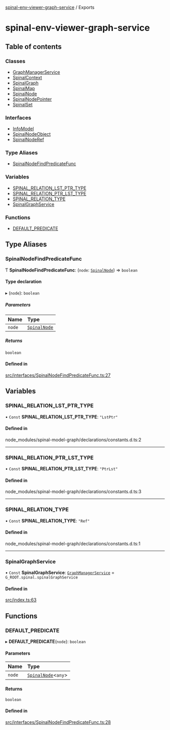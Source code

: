 [spinal-env-viewer-graph-service](README.md) / Exports

# spinal-env-viewer-graph-service

## Table of contents

### Classes

- [GraphManagerService](classes/GraphManagerService.md)
- [SpinalContext](classes/SpinalContext.md)
- [SpinalGraph](classes/SpinalGraph.md)
- [SpinalMap](classes/SpinalMap.md)
- [SpinalNode](classes/SpinalNode.md)
- [SpinalNodePointer](classes/SpinalNodePointer.md)
- [SpinalSet](classes/SpinalSet.md)

### Interfaces

- [InfoModel](interfaces/InfoModel.md)
- [SpinalNodeObject](interfaces/SpinalNodeObject.md)
- [SpinalNodeRef](interfaces/SpinalNodeRef.md)

### Type Aliases

- [SpinalNodeFindPredicateFunc](modules.md#spinalnodefindpredicatefunc)

### Variables

- [SPINAL\_RELATION\_LST\_PTR\_TYPE](modules.md#spinal_relation_lst_ptr_type)
- [SPINAL\_RELATION\_PTR\_LST\_TYPE](modules.md#spinal_relation_ptr_lst_type)
- [SPINAL\_RELATION\_TYPE](modules.md#spinal_relation_type)
- [SpinalGraphService](modules.md#spinalgraphservice)

### Functions

- [DEFAULT\_PREDICATE](modules.md#default_predicate)

## Type Aliases

### SpinalNodeFindPredicateFunc

Ƭ **SpinalNodeFindPredicateFunc**: (`node`: [`SpinalNode`](classes/SpinalNode.md)) => `boolean`

#### Type declaration

▸ (`node`): `boolean`

##### Parameters

| Name | Type |
| :------ | :------ |
| `node` | [`SpinalNode`](classes/SpinalNode.md) |

##### Returns

`boolean`

#### Defined in

[src/interfaces/SpinalNodeFindPredicateFunc.ts:27](https://github.com/spinalcom/Spinal-Graph-Service/blob/7905ada/src/interfaces/SpinalNodeFindPredicateFunc.ts#L27)

## Variables

### SPINAL\_RELATION\_LST\_PTR\_TYPE

• `Const` **SPINAL\_RELATION\_LST\_PTR\_TYPE**: ``"LstPtr"``

#### Defined in

node_modules/spinal-model-graph/declarations/constants.d.ts:2

___

### SPINAL\_RELATION\_PTR\_LST\_TYPE

• `Const` **SPINAL\_RELATION\_PTR\_LST\_TYPE**: ``"PtrLst"``

#### Defined in

node_modules/spinal-model-graph/declarations/constants.d.ts:3

___

### SPINAL\_RELATION\_TYPE

• `Const` **SPINAL\_RELATION\_TYPE**: ``"Ref"``

#### Defined in

node_modules/spinal-model-graph/declarations/constants.d.ts:1

___

### SpinalGraphService

• `Const` **SpinalGraphService**: [`GraphManagerService`](classes/GraphManagerService.md) = `G_ROOT.spinal.spinalGraphService`

#### Defined in

[src/index.ts:63](https://github.com/spinalcom/Spinal-Graph-Service/blob/7905ada/src/index.ts#L63)

## Functions

### DEFAULT\_PREDICATE

▸ **DEFAULT_PREDICATE**(`node`): `boolean`

#### Parameters

| Name | Type |
| :------ | :------ |
| `node` | [`SpinalNode`](classes/SpinalNode.md)<`any`\> |

#### Returns

`boolean`

#### Defined in

[src/interfaces/SpinalNodeFindPredicateFunc.ts:28](https://github.com/spinalcom/Spinal-Graph-Service/blob/7905ada/src/interfaces/SpinalNodeFindPredicateFunc.ts#L28)
